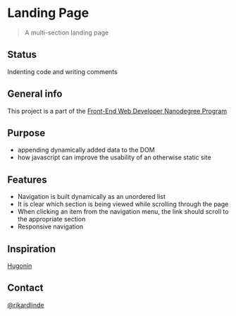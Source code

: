 # Landing Page
> A multi-section landing page


## Status
Indenting code and writing comments


## General info
This project is a part of the [Front-End Web Developer Nanodegree Program](https://www.udacity.com/course/front-end-web-developer-nanodegree--nd0011)


## Purpose

* appending dynamically added data to the DOM
* how javascript can improve the usability of an otherwise static site


## Features

* Navigation is built dynamically as an unordered list
* It is clear which section is being viewed while scrolling through the page
* When clicking an item from the navigation menu, the link should scroll to the appropriate section
* Responsive navigation

## Inspiration
[Hugonin](https://github.com/hugonin/landing-page)


## Contact
[@rikardlinde](https://github.com/rikardlinde)
